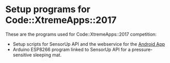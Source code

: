 # Setup programs for Code::XtremeApps::2017

These are the programs used for Code::XtremeApps::2017 competition:

- Setup scripts for SensorUp API and the webservice for the [Android App](https://github.com/zst123/code_xtremeapps_2017-android_app/)
- Arduino ESP8266 program linked to SensorUp API for a pressure-sensitive sleeping mat.